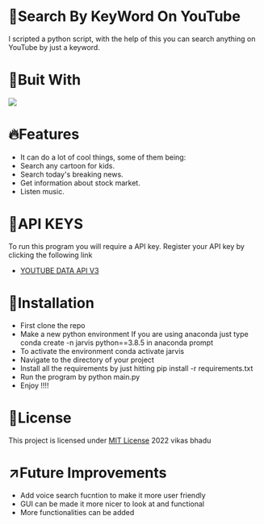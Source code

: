 # :mag_right:Search By KeyWord On YouTube
I scripted a python script, with the help of this you can search anything on YouTube by just a keyword.

# :hammer:Buit With
<img src="https://img.shields.io/badge/Python-FFD43B?style=for-the-badge&logo=python&logoColor=blue">

# :fire:Features
* It can do a lot of cool things, some of them being:
* Search any cartoon for kids.
* Search today's breaking news.
* Get information about stock market.
* Listen music.


# :pencil:API KEYS
To run this program you will require a API key. Register your API key by clicking the following link
* [YOUTUBE DATA API V3](https://developers.google.com/youtube/v3/getting-started)

# :pushpin:Installation
* First clone the repo
* Make a new python environment If you are using anaconda just type conda create -n jarvis python==3.8.5 in anaconda prompt
* To activate the environment conda activate jarvis
* Navigate to the directory of your project
* Install all the requirements by just hitting pip install -r requirements.txt
* Run the program by python main.py
* Enjoy !!!!

# :name_badge:License 
This project is licensed under [MIT License](https://github.com/Vikas-Bahdu/Jarvis-AI/blob/master/LICENSE) 2022 vikas bhadu


# :arrow_upper_right:Future Improvements
* Add voice search fucntion to make it more user friendly
* GUI can be made it more nicer to look at and functional
* More functionalities can be added

